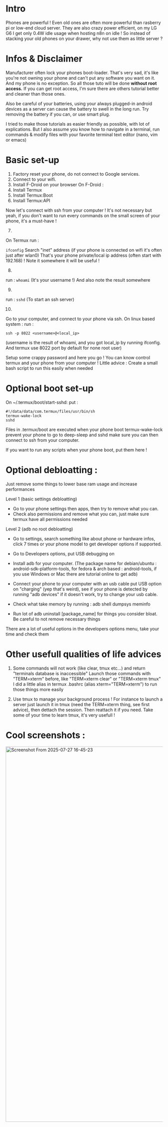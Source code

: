 # Intro
Phones are powerful ! 
Even old ones are often more powerful than rasberry pi or low-end cloud server.
They are also crazy power efficient, on my LG G6 I get only 0.4W idle usage when hosting n8n on idle !
So instead of stacking your old phones on your drawer, why not use them as little server ?

# Infos & Disclaimer

Manufacturer often lock your phones boot-loader. 
That's very sad, it's like you're not owning your phone and can't put any software you want on it.
And my phone is no exception. So all those tuto will be done **without root access.**
If you can get root access, I'm sure there are others tutorial better and cleaner than those ones.

Also be careful of your batteries, using your always plugged-in android devices as a server can cause the battery to swell in the long run. Try removing the battery if you can, or use smart plug.

I tried to make those tutorials as easier friendly as possible, with lot of explications. But I also assume you know how to navigate in a terminal, run commands & modify files with your favorite terminal text editor (nano, vim or emacs)

# Basic set-up

1) Factory reset your phone, do not connect to Google services.
2) Connect to your wifi.
3) Install F-Droid on your browser
On F-Droid :
4) Install Termux
5) Install Termux:Boot
6) Install Termux:API

Now let's connect with ssh from your computer !
It's not necessary but yeah, if you don't want to run every commands on the small screen of your phone, it's a must-have ! 

7)
On Termux run :

``ifconfig``
Search "inet" address (if your phone is connected on wifi it's often just after wlan0)
That's your phone private/local ip address (often start with 192.168) !
Note it somewhere it will be useful !

8)
run :
``whoami``
(It's your username !)
And also note the result somewhere

9)
run :
``sshd``
(To start an ssh server)

10)
Go to your computer, and connect to your phone via ssh. On linux based system :
run :
```
ssh -p 8022 <username>@<local_ip>
```
(username is the result of whoami, and you got local_ip by running ifconfig. And termux use 8022 port by default for none root user)

Setup some crappy password and here you go ! You can know control termux and your phone from your computer !
Little advice : Create a small bash script to run this easily when needed

# Optional boot set-up

On 
~/.termux/boot/start-sshd:
put :
```
#!/data/data/com.termux/files/usr/bin/sh
termux-wake-lock
sshd
```
Files in .termux/boot are executed when your phone boot
termux-wake-lock prevent your phone to go to deep-sleep
and sshd make sure you can then connect to ssh from your computer.

If you want to run any scripts when your phone boot, put them here !

# Optional debloatting : 
Just remove some things to lower base ram usage and increase performances

Level 1 (basic settings debloatting)

- Go to your phone settings then apps, then try to remove what you can.
- Check also permissions and remove what you can, just make sure termux have all permissions needed

Level 2 (adb no root debloatting)

- Go to settings, search something like about phone or hardware infos, click 7 times or your phone model to get developer options if supported.
- Go to Developers options, put USB debugging on
- Install adb for your computer. 
(The package name for debian/ubuntu : android-sdk-platform-tools, for fedora & arch based : android-tools, if you use Windows or Mac there are tutorial online to get adb)

- Connect your phone to your computer with an usb cable put USB option on "charging" (yep that's weird), see if your phone is detected by running "adb devices" if it doesn't work, try to change your usb cable.

- Check what take memory by running : adb shell dumpsys meminfo
- Run lot of adb uninstall [package_name] for things you consider bloat. Be careful to not remove necessary things

There are a lot of useful options in the developers options menu, take your time and check them

# Other usefull qualities of life advices

1) Some commands will not work (like clear, tmux etc...) and return "terminals database is inaccessible"
Launch those commands with "TERM=xterm" before, like "TERM=xterm clear" or "TERM=xterm tmux"
I did a little alias in termux .bashrc (alias xterm="TERM=xterm") to run those things more easily

2) Use tmux to manage your background process ! 
For instance to launch a server just launch it in tmux (need the TERM=xterm thing, see first advice), then dettach the session. Then reattach it if you need.
Take some of your time to learn tmux, it's very usefull !

# Cool screenshots :

<img width="1920" height="1200" alt="Screenshot From 2025-07-27 16-45-23" src="https://github.com/user-attachments/assets/3122c85d-de92-4262-960d-543d29eadd5a" />

